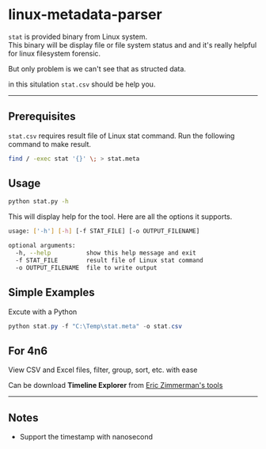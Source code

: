 # linux-metadata-parser

`stat` is provided binary from Linux system.  
This binary will be display file or file system status and and it's really helpful for linux filesystem forensic.

But only problem is we can't see that as structed data.

in this situlation `stat.csv` should be help you.

---

## Prerequisites

`stat.csv` requires result file of Linux stat command. Run the following command to make result.

```bash
find / -exec stat '{}' \; > stat.meta
```

## Usage

```bash
python stat.py -h
```

This will display help for the tool. Here are all the options it supports.

```bash
usage: ['-h'] [-h] [-f STAT_FILE] [-o OUTPUT_FILENAME]

optional arguments:
  -h, --help          show this help message and exit
  -f STAT_FILE        result file of Linux stat command
  -o OUTPUT_FILENAME  file to write output
  ```

## Simple Examples

Excute with a Python

```powershell
python stat.py -f "C:\Temp\stat.meta" -o stat.csv
```

## For 4n6

View CSV and Excel files, filter, group, sort, etc. with ease

Can be download **Timeline Explorer** from [Eric Zimmerman's tools](https://ericzimmerman.github.io/#!index.md)

---

## Notes

- Support the timestamp with nanosecond